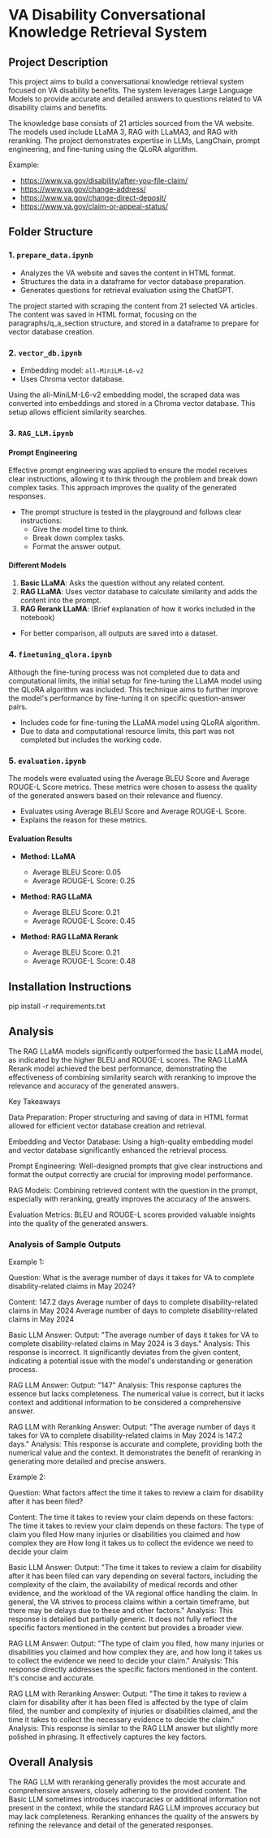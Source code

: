 # VA Disability Conversational Knowledge Retrieval System

## Project Description

This project aims to build a conversational knowledge retrieval system focused on VA disability benefits. The system leverages Large Language Models to provide accurate and detailed answers to questions related to VA disability claims and benefits. 

The knowledge base consists of 21 articles sourced from the VA website. The models used include LLaMA 3, RAG with LLaMA3, and RAG with reranking. The project demonstrates expertise in LLMs, LangChain, prompt engineering, and fine-tuning using the QLoRA algorithm.


Example:
- https://www.va.gov/disability/after-you-file-claim/
- https://www.va.gov/change-address/
- https://www.va.gov/change-direct-deposit/
- https://www.va.gov/claim-or-appeal-status/


## Folder Structure

### 1. `prepare_data.ipynb`
 - Analyzes the VA website and saves the content in HTML format.
 - Structures the data in a dataframe for vector database preparation.
 - Generates questions for retrieval evaluation using the ChatGPT.

The project started with scraping the content from 21 selected VA articles. The content was saved in HTML format, focusing on the paragraphs/q_a_section structure, and stored in a dataframe to prepare for vector database creation.



### 2. `vector_db.ipynb`
- Embedding model: `all-MiniLM-L6-v2`
- Uses Chroma vector database.
  
Using the all-MiniLM-L6-v2 embedding model, the scraped data was converted into embeddings and stored in a Chroma vector database. This setup allows efficient similarity searches.


### 3. `RAG_LLM.ipynb`
#### Prompt Engineering
Effective prompt engineering was applied to ensure the model receives clear instructions, allowing it to think through the problem and break down complex tasks. This approach improves the quality of the generated responses.

- The prompt structure is tested in the playground and follows clear instructions:
  - Give the model time to think.
  - Break down complex tasks.
  - Format the answer output.

#### Different Models
1. **Basic LLaMA**: Asks the question without any related content.
2. **RAG LLaMA**: Uses vector database to calculate similarity and adds the content into the prompt.
3. **RAG Rerank LLaMA**: (Brief explanation of how it works included in the notebook)

- For better comparison, all outputs are saved into a dataset.

### 4. `finetuning_qlora.ipynb`
Although the fine-tuning process was not completed due to data and computational limits, the initial setup for fine-tuning the LLaMA model using the QLoRA algorithm was included. This technique aims to further improve the model's performance by fine-tuning it on specific question-answer pairs.
- Includes code for fine-tuning the LLaMA model using QLoRA algorithm.
- Due to data and computational resource limits, this part was not completed but includes the working code.

### 5. `evaluation.ipynb`
The models were evaluated using the Average BLEU Score and Average ROUGE-L Score metrics. These metrics were chosen to assess the quality of the generated answers based on their relevance and fluency.

- Evaluates using Average BLEU Score and Average ROUGE-L Score.
- Explains the reason for these metrics.

#### Evaluation Results
- **Method: LLaMA**
  - Average BLEU Score: 0.05
  - Average ROUGE-L Score: 0.25

- **Method: RAG LLaMA**
  - Average BLEU Score: 0.21
  - Average ROUGE-L Score: 0.45

- **Method: RAG LLaMA Rerank**
  - Average BLEU Score: 0.21
  - Average ROUGE-L Score: 0.48

## Installation Instructions

pip install -r requirements.txt

## Analysis
The RAG LLaMA models significantly outperformed the basic LLaMA model, as indicated by the higher BLEU and ROUGE-L scores. The RAG LLaMA Rerank model achieved the best performance, demonstrating the effectiveness of combining similarity search with reranking to improve the relevance and accuracy of the generated answers.

Key Takeaways

Data Preparation: Proper structuring and saving of data in HTML format allowed for efficient vector database creation and retrieval.

Embedding and Vector Database: Using a high-quality embedding model and vector database significantly enhanced the retrieval process.

Prompt Engineering: Well-designed prompts that give clear instructions and format the output correctly are crucial for improving model performance.

RAG Models: Combining retrieved content with the question in the prompt, especially with reranking, greatly improves the accuracy of the answers.

Evaluation Metrics: BLEU and ROUGE-L scores provided valuable insights into the quality of the generated answers.


### Analysis of Sample Outputs

Example 1:

Question: What is the average number of days it takes for VA to complete disability-related claims in May 2024?

Content: 147.2 days Average number of days to complete disability-related claims in May 2024 Average number of days to complete disability-related claims in May 2024

Basic LLM Answer:
Output: "The average number of days it takes for VA to complete disability-related claims in May 2024 is 3 days."
Analysis: This response is incorrect. It significantly deviates from the given content, indicating a potential issue with the model's understanding or generation process.

RAG LLM Answer:
Output: "147"
Analysis: This response captures the essence but lacks completeness. The numerical value is correct, but it lacks context and additional information to be considered a comprehensive answer.

RAG LLM with Reranking Answer:
Output: "The average number of days it takes for VA to complete disability-related claims in May 2024 is 147.2 days."
Analysis: This response is accurate and complete, providing both the numerical value and the context. It demonstrates the benefit of reranking in generating more detailed and precise answers.


Example 2:

Question: What factors affect the time it takes to review a claim for disability after it has been filed?

Content: The time it takes to review your claim depends on these factors: The time it takes to review your claim depends on these factors: The type of claim you filed How many injuries or disabilities you claimed and how complex they are How long it takes us to collect the evidence we need to decide your claim

Basic LLM Answer:
Output: "The time it takes to review a claim for disability after it has been filed can vary depending on several factors, including the complexity of the claim, the availability of medical records and other evidence, and the workload of the VA regional office handling the claim. In general, the VA strives to process claims within a certain timeframe, but there may be delays due to these and other factors."
Analysis: This response is detailed but partially generic. It does not fully reflect the specific factors mentioned in the content but provides a broader view.

RAG LLM Answer:
Output: "The type of claim you filed, how many injuries or disabilities you claimed and how complex they are, and how long it takes us to collect the evidence we need to decide your claim."
Analysis: This response directly addresses the specific factors mentioned in the content. It's concise and accurate.

RAG LLM with Reranking Answer:
Output: "The time it takes to review a claim for disability after it has been filed is affected by the type of claim filed, the number and complexity of injuries or disabilities claimed, and the time it takes to collect the necessary evidence to decide the claim."
Analysis: This response is similar to the RAG LLM answer but slightly more polished in phrasing. It effectively captures the key factors.

## Overall Analysis

The RAG LLM with reranking generally provides the most accurate and comprehensive answers, closely adhering to the provided content. The Basic LLM sometimes introduces inaccuracies or additional information not present in the context, while the standard RAG LLM improves accuracy but may lack completeness. Reranking enhances the quality of the answers by refining the relevance and detail of the generated responses.

